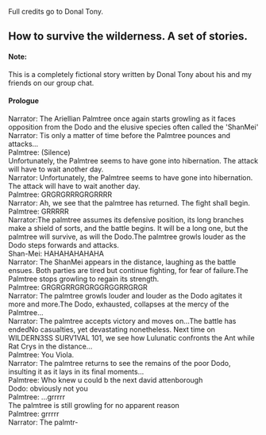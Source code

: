<body>
  <p>Full credits go to Donal Tony.</p>
  <h2>How to survive the wilderness. A set of stories.</h2>
  <h4>Note:</h4>
  <p>This is a completely fictional story written by Donal Tony about his and my friends on our group chat.</p>
  <h4>Prologue</h4>
  <p>Narrator: The Ariellian Palmtree once again starts growling as it faces opposition from the Dodo and the elusive species often called the 'ShanMei'<br>Narrator: Tis only a matter of time before the Palmtree pounces and attacks...<br>Palmtree: (Silence)<br>Unfortunately, the Palmtree seems to have gone into hibernation. The attack will have to wait another day.<br>Narrator: Unfortunately, the Palmtree seems to have gone into hibernation. The attack will have to wait another day.<br>Palmtree: GRGRGRRRGRGRRRR<br>Narrator: Ah, we see that the palmtree has returned. The fight shall begin.<br>Palmtree: GRRRRR<br>Narrator:The palmtree assumes its defensive position, its long branches make a shield of sorts, and the battle begins. It will be a long one, but the palmtree will survive, as will the Dodo.The palmtree growls louder as the Dodo steps forwards and attacks.<br>Shan-Mei: HAHAHAHAHAHA<br>Narrator: The ShanMei appears in the distance, laughing as the battle ensues. Both parties are tired but continue fighting, for fear of failure.The Palmtree stops growling to regain its strength.<br>Palmtree: GRGRGRRGRGRGGRGGRRGRGR<br>Narrator: The palmtree growls louder and louder as the Dodo agitates it more and more.The Dodo, exhausted, collapses at the mercy of the Palmtree...<br>Narrator: The palmtree accepts victory and moves on...The battle has endedNo casualties, yet devastating nonetheless. Next time on WILDERN3SS SURV1VAL 101, we see how Lulunatic confronts the Ant while Rat Crys in the distance...<br>Palmtree: You Viola.<br>Narrator: The palmtree returns to see the remains of the poor Dodo, insulting it as it lays in its final moments...<br>Palmtree: Who knew u could b the next david attenborough<br>Dodo: obviously not you<br>Palmtree: ...grrrrr<br>The palmtree is still growling for no apparent reason<br>Palmtree: grrrrr<br>Narrator: The palmtr-</p>
</body>